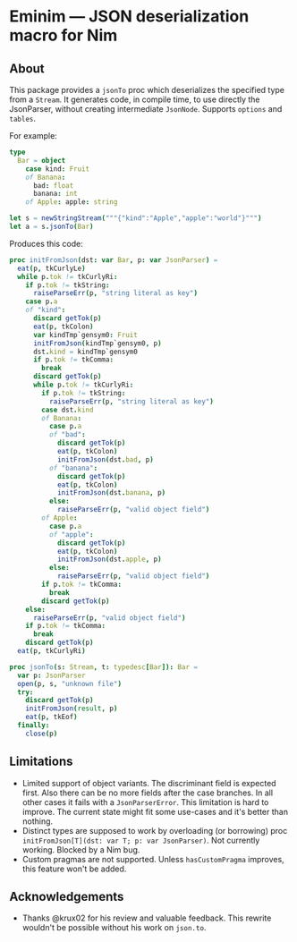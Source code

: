 # Eminim — JSON deserialization macro for Nim

## About

This package provides a ``jsonTo`` proc which deserializes the specified type from a ``Stream``. It
generates code, in compile time, to use directly the JsonParser, without creating intermediate `JsonNode`.
Supports `options` and `tables`.

For example:

```nim
type
  Bar = object
    case kind: Fruit
    of Banana:
      bad: float
      banana: int
    of Apple: apple: string

let s = newStringStream("""{"kind":"Apple","apple":"world"}""")
let a = s.jsonTo(Bar)
```

Produces this code:

```nim
proc initFromJson(dst: var Bar, p: var JsonParser) =
  eat(p, tkCurlyLe)
  while p.tok != tkCurlyRi:
    if p.tok != tkString:
      raiseParseErr(p, "string literal as key")
    case p.a
    of "kind":
      discard getTok(p)
      eat(p, tkColon)
      var kindTmp`gensym0: Fruit
      initFromJson(kindTmp`gensym0, p)
      dst.kind = kindTmp`gensym0
      if p.tok != tkComma:
        break
      discard getTok(p)
      while p.tok != tkCurlyRi:
        if p.tok != tkString:
          raiseParseErr(p, "string literal as key")
        case dst.kind
        of Banana:
          case p.a
          of "bad":
            discard getTok(p)
            eat(p, tkColon)
            initFromJson(dst.bad, p)
          of "banana":
            discard getTok(p)
            eat(p, tkColon)
            initFromJson(dst.banana, p)
          else:
            raiseParseErr(p, "valid object field")
        of Apple:
          case p.a
          of "apple":
            discard getTok(p)
            eat(p, tkColon)
            initFromJson(dst.apple, p)
          else:
            raiseParseErr(p, "valid object field")
        if p.tok != tkComma:
          break
        discard getTok(p)
    else:
      raiseParseErr(p, "valid object field")
    if p.tok != tkComma:
      break
    discard getTok(p)
  eat(p, tkCurlyRi)

proc jsonTo(s: Stream, t: typedesc[Bar]): Bar =
  var p: JsonParser
  open(p, s, "unknown file")
  try:
    discard getTok(p)
    initFromJson(result, p)
    eat(p, tkEof)
  finally:
    close(p)
```

## Limitations
- Limited support of object variants. The discriminant field is expected first.
  Also there can be no more fields after the case branches.
  In all other cases it fails with a `JsonParserError`. This limitation is hard to improve.
  The current state might fit some use-cases and it's better than nothing.
- Distinct types are supposed to work by overloading (or borrowing) proc `initFromJson[T](dst: var T; p: var JsonParser)`.
  Not currently working. Blocked by a Nim bug.
- Custom pragmas are not supported. Unless `hasCustomPragma` improves, this feature won't be added.

## Acknowledgements
- Thanks @krux02 for his review and valuable feedback. This rewrite wouldn't be possible without his work on `json.to`.
